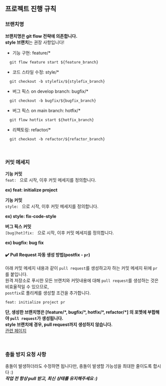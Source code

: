 ## 프로젝트 진행 규칙

### 브랜치명
**브랜치명은 git flow 전략에 의존합니다.**  
**style 브랜치**는 권장 사항입니다!  

- 기능 구현: feature/*
```shell
  git flow feature start ${feature_branch}
```
- 코드 스타일 수정: style/*
```shell
  git checkout -b stylefix/${stylefix_branch}
```

- 버그 픽스 on develop branch: bugfix/*
```shell
  git checkout -b bugfix/${bugfix_branch}
```

- 버그 픽스 on main branch: hotfix/*
```shell
  git flow hotfix start ${hotfix_branch}
```
- 리펙토링: refactor/*
```shell
  git checkout -b refactor/${refactor_branch}
```
<br/>

### 커밋 메세지
**기능 커밋**  
`feat: ` 으로 시작, 이후 커밋 메세지를 정의합니다.  

**ex) feat: initialize project**  

**기능 커밋**  
`style: ` 으로 시작, 이후 커밋 메세지를 정의합니다.

**ex) style: fix-code-style**  

**버그 픽스 커밋**  
`[bug|hot]fix: ` 으로 시작, 이후 커밋 메세지를 정의합니다.  

**ex) bugfix: bug fix**

#### ✔️ Pull Request 자동 생성 방법(postfix - `pr`)

아래 커밋 메세지 내용과 같이 `pull request`를 생성하고자 하는 커밋 메세지 뒤에 `pr` 를 붙입니다.  
원격 저장소로 푸시한 모든 브랜치와 커밋내용에 대해 `pull request`를 생성하는 것은 비효율적일 수 있으므로,  
`postfix`로 풀리케를 생성할 조건을 추가합니다.

```
feat: initialize project pr
```
**단, 생성한 브랜치명은 [feature/\*\, bugfix/\*\, hotfix/\*\, refactor/\*\] 의 포멧에 부합해야 `pull request`가 생성됩니다.**  
**style 브랜치에 경우, pull request까지 생성하지 않습니다.**  
[관련 페이지](https://github.com/zmfl1230/pr-create-automation)

<br/>

### 충돌 방지 요청 사항
충돌이 발생하더라도 수정하면 됩니다만, 충돌이 발생할 가능성을 최대한 줄이도록 합시다 :)  
***작업 전 항상 pull 받고, 최신 상태를 유지해주세요 :)***
